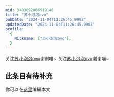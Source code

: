 ```yaml
---
mid: 3493092866919146
title: "苏小泡泡ovo"
pubDate: "2024-11-04T11:26:45.990Z"
updatedDate: "2024-11-04T11:26:45.990Z"
profile:
  {
    Nickname: ["苏小泡泡ovo"],
  }
---
```


关注[苏小泡泡ovo](https://space.bilibili.com/3493092866919146)谢谢喵~ 关注[苏小泡泡ovo](https://space.bilibili.com/3493092866919146)谢谢喵~

## 此条目有待补充
你可以在[这里](https://github.com/Yuhanawa/VTuber.ICU-Content/edit/master/v/苏小泡泡ovo/index.md)编辑本文

